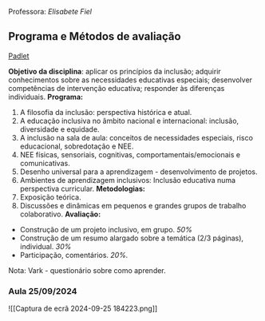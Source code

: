Professora: *Elisabete Fiel*
## Programa e Métodos de avaliação

[Padlet](https://padlet.com/fiel_elisabete/inclus-o-6hxoyma2o7yl)

**Objetivo da disciplina**: aplicar os princípios da inclusão; adquirir conhecimentos sobre as necessidades educativas especiais; desenvolver competências de intervenção educativa; responder às diferenças individuais.
**Programa:**

1. A filosofia da inclusão: perspectiva histórica e atual.
2. A educação inclusiva no âmbito nacional e internacional: inclusão, diversidade e equidade.
3. A inclusão na sala de aula: conceitos de necessidades especiais, risco educacional, sobredotação e NEE.
4. NEE físicas, sensoriais, cognitivas, comportamentais/emocionais e comunicativas.
5. Desenho universal para a aprendizagem - desenvolvimento de projetos.
6. Ambientes de aprendizagem inclusivos: Inclusão educativa numa perspectiva curricular. 
**Metodologias:**
1. Exposição teórica.
2. Discussões e dinâmicas em pequenos e grandes grupos de trabalho colaborativo.
**Avaliação:**
- Construção de um projeto inclusivo, em grupo. *50%*
- Construção de um resumo alargado sobre a temática (2/3 páginas), individual. *30%*
- Participação, comentários. *20%.*

Nota: Vark - questionário sobre como aprender.


### Aula 25/09/2024

![[Captura de ecrã 2024-09-25 184223.png]]
